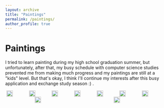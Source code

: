 ```yaml
---
layout: archive
title: "Paintings"
permalink: /paintings/
author_profile: true
---
```

<h1 class="page__title">Paintings</h1>
<p>
    I tried to learn painting during my high school graduation summer, but unfortunately, after that, my busy schedule with computer science studies prevented me from making much progress and my paintings are still at a "kids" level. But that's okay, I think I'll continue my interests after this busy application and exchange study season :) .
</p>
<style>
    .paintingsImgWrap{
        display: flex;
        flex-wrap: wrap;
        align-items: center;
        justify-content: space-around;
    }
    .paintingsImgWrap img {
        max-width: 350px;
        height: fit-content;
            min-width: 64px;
    }
</style>
<div class="paintingsImgWrap">
    <img src="http://jinjinhe2001.github.io/images/painting/3dv.jpg" >
    <img src="http://jinjinhe2001.github.io/images/painting/anime1.jpg" >
    <img src="http://jinjinhe2001.github.io/images/painting/c1.png" >
    <img src="http://jinjinhe2001.github.io/images/painting/c2.png" >
    <img src="http://jinjinhe2001.github.io/images/painting/car1.jpg" >
    <img src="http://jinjinhe2001.github.io/images/painting/character-jump.png" >
    <img src="http://jinjinhe2001.github.io/images/painting/character-stand.png" >
    <img src="http://jinjinhe2001.github.io/images/painting/line.jpg" >
    <img src="http://jinjinhe2001.github.io/images/painting/paint1.png" >
</div>